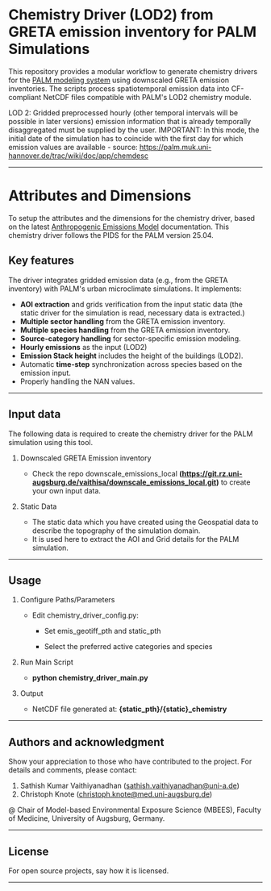 # Chemistry Driver (LOD2) from GRETA emission inventory for PALM Simulations

This repository provides a modular workflow to generate chemistry drivers for the [PALM modeling system](https://gitlab.palm-model.org/releases/palm_model_system/-/releases) using downscaled GRETA emission inventories. The scripts process spatiotemporal emission data into CF-compliant NetCDF files compatible with PALM's LOD2 chemistry module.

LOD 2: Gridded preprocessed hourly (other temporal intervals will be possible in later versions) emission information that is already temporally disaggregated must be supplied by the user. IMPORTANT: In this mode, the initial date of the simulation has to coincide with the first day for which emission values are available - source: https://palm.muk.uni-hannover.de/trac/wiki/doc/app/chemdesc

---

# Attributes and Dimensions

To setup the attributes and the dimensions for the chemistry driver, based on the latest [Anthropogenic Emissions Model](https://docs.palm-model.com/23.10-rc.1/Guide/LES_Model/Modules/Chemistry/CS_model/#temporal-emission-profiles) documentation. This chemistry driver follows the PIDS for the PALM version 25.04. 

## Key features

The driver integrates gridded emission data (e.g., from the GRETA inventory) with PALM's urban microclimate simulations. It implements:
- **AOI extraction** and grids verification from the input static data (the static driver for the simulation is read, necessary data is extracted.)
- **Multiple sector handling**  from the GRETA emission inventory.
- **Multiple species handling**  from the GRETA emission inventory.
- **Source-category handling** for sector-specific emission modeling.
- **Hourly emissions** as the input (LOD2)
- **Emission Stack height** includes the height of the buildings (LOD2).
- Automatic **time-step** synchronization across species based on the emission input. 
- Properly handling the NAN values.

---

## Input data

The following data is required to create the chemistry driver for the PALM simulation using this tool.

1. Downscaled GRETA Emission inventory
	* Check the repo downscale_emissions_local **(https://git.rz.uni-augsburg.de/vaithisa/downscale_emissions_local.git)** to create your own input data. 

2. Static Data 
	* The static data which you have created using the Geospatial data to describe the topography of the simulation domain. 
    * It is used here to extract the AOI and Grid details for the PALM simulation. 

---

## Usage

1. Configure Paths/Parameters
   - Edit chemistry_driver_config.py:

       * Set emis_geotiff_pth and static_pth 

       * Select the preferred active categories and species

2. Run Main Script

    * **python chemistry_driver_main.py** 

3. Output

    * NetCDF file generated at: **{static_pth}/{static}_chemistry**

---

## Authors and acknowledgment

Show your appreciation to those who have contributed to the project.
For details and comments, please contact:
1. Sathish Kumar Vaithiyanadhan (sathish.vaithiyanadhan@uni-a.de)
2. Christoph Knote (christoph.knote@med.uni-augsburg.de)

@ Chair of Model-based Environmental Exposure Science (MBEES), Faculty of Medicine, University of Augsburg, Germany.

---

## License

For open source projects, say how it is licensed.

---
